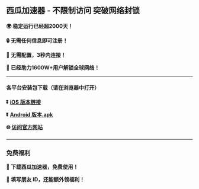## 西瓜加速器 - 不限制访问 突破网络封锁 #
**:earth_africa: 稳定运行已经超2000天！**

**:lock: 无需任何信息即可注册！**

**:rocket: 无需配置，3秒内连接！**

**:man: 已经助力1600W+用户解锁全球网络！**

- - - -
#### 各平台安装包下载（请在浏览器中打开）

**:arrow_double_down: [iOS 版本链接](https://xgvpn.vip/xgvpn.html?t=t3gu23za)**

**:arrow_double_down: [Android 版本.apk](https://xgvpn.vip/xgvpn.html?t=u5q6ok55)**

**:globe_with_meridians: [访问官方网站](https://xgvpn.vip/xgvpn.html?t=8u5v7led)** 

###
---
### 免费福利
**:gift: 下载西瓜加速器，免费使用！**

**:gift: 填写朋友 ID，还能额外领福利！**
